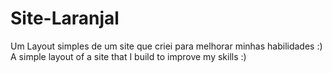 # Site-Laranjal
Um Layout simples de um site que criei para melhorar minhas habilidades :)
A simple layout of a site that I build to improve my skills :)


